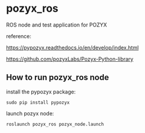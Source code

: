 # pozyx_ros

ROS node and test application for POZYX

reference:

https://pypozyx.readthedocs.io/en/develop/index.html

https://github.com/pozyxLabs/Pozyx-Python-library

## How to run pozyx_ros node

install the pypozyx package:
  
    sudo pip install pypozyx
    
launch pozyx node:

    roslaunch pozyx_ros pozyx_node.launch
